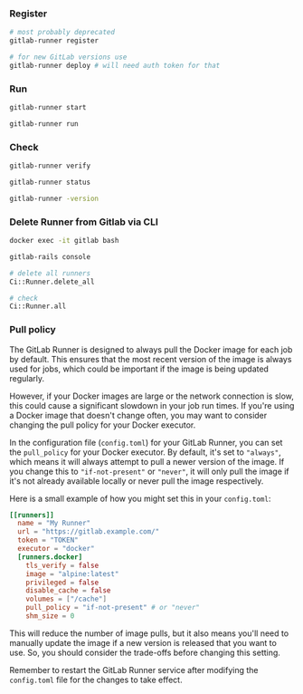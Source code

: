### Register

```bash
# most probably deprecated
gitlab-runner register

# for new GitLab versions use
gitlab-runner deploy # will need auth token for that
```

### Run

```bash
gitlab-runner start

gitlab-runner run
```

### Check

```bash
gitlab-runner verify

gitlab-runner status

gitlab-runner -version
```

### Delete Runner from Gitlab via CLI

```bash
docker exec -it gitlab bash

gitlab-rails console

# delete all runners
Ci::Runner.delete_all

# check
Ci::Runner.all
```

### Pull policy

The GitLab Runner is designed to always pull the Docker image for each job by default. This ensures that the most recent version of the image is always used for jobs, which could be important if the image is being updated regularly.

However, if your Docker images are large or the network connection is slow, this could cause a significant slowdown in your job run times. If you're using a Docker image that doesn't change often, you may want to consider changing the pull policy for your Docker executor.

In the configuration file (`config.toml`) for your GitLab Runner, you can set the `pull_policy` for your Docker executor. By default, it's set to `"always"`, which means it will always attempt to pull a newer version of the image. If you change this to `"if-not-present"` or `"never"`, it will only pull the image if it's not already available locally or never pull the image respectively.

Here is a small example of how you might set this in your `config.toml`:

```toml
[[runners]]
  name = "My Runner"
  url = "https://gitlab.example.com/"
  token = "TOKEN"
  executor = "docker"
  [runners.docker]
    tls_verify = false
    image = "alpine:latest"
    privileged = false
    disable_cache = false
    volumes = ["/cache"]
    pull_policy = "if-not-present" # or "never"
    shm_size = 0
```

This will reduce the number of image pulls, but it also means you'll need to manually update the image if a new version is released that you want to use. So, you should consider the trade-offs before changing this setting.

Remember to restart the GitLab Runner service after modifying the `config.toml` file for the changes to take effect.